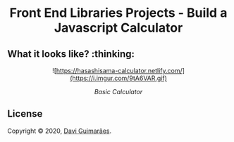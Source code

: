 <h1 align="center">
Front End Libraries Projects - Build a Javascript Calculator
</h1>

<h2>
What it looks like? :thinking:
</h2>

<div align="center">

![https://hasashisama-calculator.netlify.com/](https://i.imgur.com/9tA6VAR.gif)

*Basic Calculator*

</div>

<h2>
License
</h2>

Copyright © 2020, [Davi Guimarães](https://github.com/davigl).
